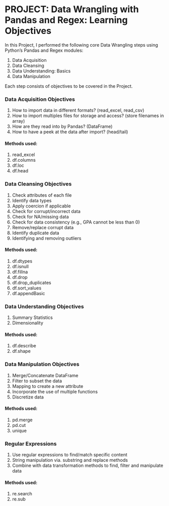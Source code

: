 # PROJECT: Data Wrangling with Pandas and Regex: Learning Objectives
In this Project, I performed the following core Data Wrangling steps using
Python’s Pandas and Regex modules:

1. Data Acquisition
2. Data Cleansing
3. Data Understanding: Basics
4. Data Manipulation

Each step consists of objectives to be covered in the Project.

### Data Acquisition Objectives
1. How to import data in different formats? (read_excel, read_csv)
2. How to import multiples files for storage and access? (store filenames in array)
3. How are they read into by Pandas? (DataFrame)
4. How to have a peek at the data after import? (head/tail)

#### Methods used:
1. read_excel
2. df.columns
3. df.loc
4. df.head

### Data Cleansing Objectives
1. Check attributes of each file
2. Identify data types
3. Apply coercion if applicable
4. Check for corrupt/incorrect data
  1. Check for NA/missing data
  2. Check for data consistency (e.g., GPA cannot be less than 0)
5. Remove/replace corrupt data
6. Identify duplicate data
7. Identifying and removing outliers

#### Methods used:
1. df.dtypes
2. df.isnull
3. df.fillna
4. df.drop
5. df.drop_duplicates
6. df.sort_values
7. df.appendBasic 

### Data Understanding Objectives
1. Summary Statistics
2. Dimensionality

#### Methods used:
1. df.describe
2. df.shape

### Data Manipulation Objectives
1. Merge/Concatenate DataFrame
2. Filter to subset the data
3. Mapping to create a new attribute
4. Incorporate the use of multiple functions
5. Discretize data

#### Methods used:
1. pd.merge
2. pd.cut
3. unique

### Regular Expressions
1. Use regular expressions to find/match specific content
2. String manipulation via. substring and replace methods
3. Combine with data transformation methods to find, filter and manipulate data

#### Methods used:
1. re.search
2. re.sub
